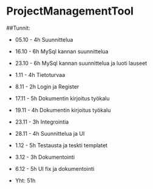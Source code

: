 # ProjectManagementTool

##Tunnit:

* 05.10 - 4h Suunnittelua
* 16.10 - 6h MySql kannan suunnittelua
* 23.10 - 6h MySql kannan suunnittelua ja luoti lauseet
* 1.11 -  4h Tietoturvaa
* 8.11 - 2h Login ja Register
* 17.11 - 5h Dokumentin kirjoitus työkalu
* 19.11 - 4h Dokumentin kirjoitus työkalu
* 23.11 - 3h Integrointia
* 28.11 - 4h Suunnittelua ja UI
* 1.12  - 5h Testausta ja teskti templatet
* 3.12 - 3h Dokumentointi
* 6.12 - 5h UI fix ja dokumentointi

* Yht: 51h
